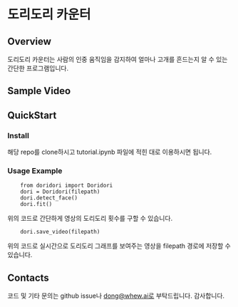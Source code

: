 # 도리도리 카운터

## Overview
도리도리 카운터는 사람의 인중 움직임을 감지하여 얼마나 고개를 흔드는지 알 수 있는 간단한 프로그램입니다. 

## Sample Video


## QuickStart

### Install

해당 repo를 clone하시고 tutorial.ipynb 파일에 적힌 대로 이용하시면 됩니다. 

### Usage Example

```
    from doridori import Doridori
    dori = Doridori(filepath)
    dori.detect_face()
    dori.fit()
``` 

위의 코드로 간단하게 영상의 도리도리 횟수를 구할 수 있습니다. 

```
    dori.save_video(filepath)
```

위의 코드로 실시간으로 도리도리 그래프를 보여주는 영상을 filepath 경로에 저장할 수 있습니다. 

## Contacts
코드 및 기타 문의는 github issue나 dong@whew.ai로 부탁드립니다. 감사합니다.
